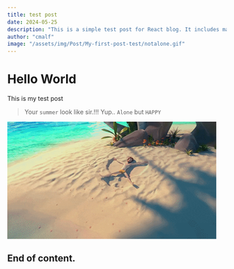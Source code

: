 ```yaml
---
title: test post
date: 2024-05-25
description: "This is a simple test post for React blog. It includes markdown elements like code, quotes, and images."
author: "cmalf"
image: "/assets/img/Post/My-first-post-test/notalone.gif"
---
```


# Hello World

This is my test post


> Your `summer` look like sir.!!!
> Yup.. `Alone` but `HAPPY`

![Summer Image](/assets/img/Post/My-first-post-test/summer.gif)


## End of content.
